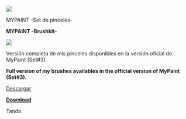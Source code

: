 ![](https://dl.dropboxusercontent.com/u/6425188/eLeDeTe/Mypaint.png)

MYPAINT -Set de pinceles-

**MYPAINT -Brushkit-**

![](https://dl.dropboxusercontent.com/u/6425188/eLeDeTe/Descargas/Tanda-MyPaint-Brushkit-V1.0.jpg)

Versión completa de mis pinceles disponibles en la versión oficial de MyPaint (Set#3).

**Full version of my brushes availables in the official version of MyPaint (Set#3).**

[Descargar](http://lodetanda.blogspot.com/p/brushkitmypaint.html)

**[Download](http://lodetanda.blogspot.com/p/brushkitmypaint.html)**

Tanda.
